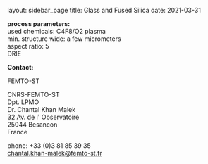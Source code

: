 layout: sidebar_page
title: Glass and Fused Silica
date: 2021-03-31

__process parameters:__  	
used chemicals:	C4F8/O2 plasma  
min. structure wide:	a few micrometers  
aspect ratio:	5  
DRIE
<!--break-->
__Contact:__

FEMTO-ST

CNRS-FEMTO-ST  
Dpt. LPMO  
Dr. Chantal Khan Malek  
32 Av. de l' Observatoire  
25044 Besancon  
France  

phone: +33 (0)3 81 85 39 35  
chantal.khan-malek@femto-st.fr